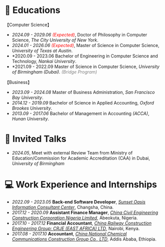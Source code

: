 
# 📖 Educations
【Computer Science】
- *2024.09 - 2029.06* <span style="color:red;">*(Expected)*</span>, Doctor of Philosophy in Computer Science, *The City University of New York*.
- *2024.01 - 2026.06* <span style="color:red;">*(Expected)*</span>, Master of Science in Computer Science, *University of Texas at Austin*.
- *2020.09 - 2023.06 Bachelor of Engineering in Computer Science and Technology, *Nankai University*.
- *2021.09 - 2022.09 Master of Science in Computer Science, *University of Birmingham (Dubai).  <span style="color:gray;">(Bridge Program)</span>*

【Business】
- *2023.09 - 2024.08* Master of Business Administration, *San Francisco Bay University*.
- *2014.12 - 2019.09* Bachelor of Science in Applied Accounting, *Oxford Brookes University*.
- *2013.09 - 2017.06* Bachelor of Management in Accounting *(ACCA)*,  *Hunan University*.

# 💬 Invited Talks
- *2024.05*, Meet with external Review Team from Ministry of Education/Commission for Academic Accreditation (CAA) in Dubai, *University of Birmingham*

# 💻 Work Experience and Internships
- *2022.09 - 2023.05* **Back-end Software Developer**, [*Sunset Oasis Information Consultant Center*](https://www.linkedin.com/company/96330400/admin/dashboard/),  Changsha, China.
- *2017.12 - 2020.09* **Assistant Finance Manager**, [*China Civil Engineering Construction Corporation Nigeria Limited*](http://www.ccecc.com.cn/col/col7669/index.html), Abeokuta, Nigeria.
- *2017.10 - 2017.12* **Financial Accountant**, *[China Railway Construction Engineering Group: CRJE (EAST AFRICA) LTD](http://ydyl.cacem.com.cn/photos/EB5F603D_15509C5D.pdf)*, Nairobi, Kenya.
- *2017.08 - 2017.10* **Accountant**, [*China National Chemical Communications Construction Group Co., LTD*](http://zhxjj.com.cn/index.php/page/index/id/124.html), Addis Ababa, Ethiopia.

